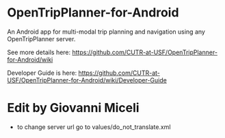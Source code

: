 OpenTripPlanner-for-Android
===========================

An Android app for multi-modal trip planning and navigation using any OpenTripPlanner server.

See more details here:
https://github.com/CUTR-at-USF/OpenTripPlanner-for-Android/wiki

Developer Guide is here:
https://github.com/CUTR-at-USF/OpenTripPlanner-for-Android/wiki/Developer-Guide



Edit by Giovanni Miceli
===========================

- to change server url go to values/do_not_translate.xml